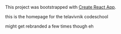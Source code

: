 This project was bootstrapped with [Create React App](https://github.com/facebookincubator/create-react-app).

this is the homepage for the telavivnik codeschool

might get rebranded a few times though eh